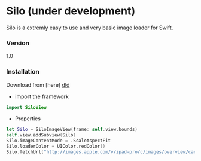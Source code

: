# Silo (under development)

Silo is a extremly easy to use and very basic image loader for Swift.

### Version
1.0

### Installation

Download from [here] [dld]
- import the framework
```swift
import SiloView
```

- Properties
```swift
let Silo = SiloImageView(frame: self.view.bounds)
self.view.addSubview(Silo)
Silo.imageContentMode = .ScaleAspectFit
Silo.loaderColor = UIColor.redColor()
Silo.fetchUrl("http://images.apple.com/v/ipad-pro/c/images/overview/canvas_large_2x.jpg")
```

[//]: # (These are reference links used in the body of this note and get stripped out when the markdown processor does its job. There is no need to format nicely because it shouldn't be seen. Thanks SO - http://stackoverflow.com/questions/4823468/store-comments-in-markdown-syntax)


   [dld]: <https://github.com/josejuanqm/Silo/blob/master/SiloView.framework.zip>


